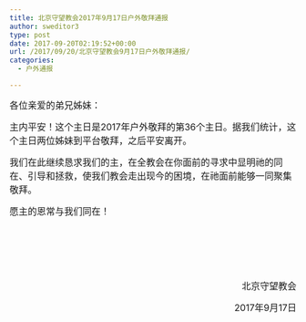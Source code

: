 ```yaml
---
title: 北京守望教会2017年9月17日户外敬拜通报
author: sweditor3
type: post
date: 2017-09-20T02:19:52+00:00
url: /2017/09/20/北京守望教会9月17日户外敬拜通报/
categories:
  - 户外通报

---
```

<span style="font-size: 12pt;">各位亲爱的弟兄姊妹：</span>

<span style="font-size: 12pt;">主内平安！这个主日是2017年户外敬拜的第36个主日。据我们统计，这个主日两位姊妹到平台敬拜，之后平安离开。</span>

<span style="font-size: 12pt;">我们在此继续恳求我们的主，在全教会在你面前的寻求中显明祂的同在、引导和拯救，使我们教会走出现今的困境，在祂面前能够一同聚集敬拜。</span>

<span style="font-size: 12pt;">愿主的恩常与我们同在！</span>

&nbsp;

&nbsp;

&nbsp;

<p style="text-align: right;">
  <span style="font-size: 12pt;">北京守望教会</span>
</p>

<p style="text-align: right;">
  <span style="font-size: 12pt;">2017年9月17日</span>
</p>